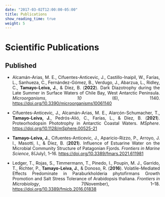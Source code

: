 ```yaml
---
date: "2017-03-02T12:00:00-05:00"
title: Publications
show_reading_time: true
weight: 5
---
```



# Scientific Publications

## Published

<div style="text-align: justify">

- Alcamán-Arias, M. E., Cifuentes-Anticevic, J., Castillo-Inaipil, W., Farías, L., Sanhueza, C., Fernández-Gómez, B., Verdugo, J., Abarzua, L., Ridley, C., **Tamayo-Leiva, J.**, & Díez, B. (**2022**). Dark Diazotrophy during the Late Summer in Surface Waters of Chile Bay, West Antarctic Peninsula. *Microorganisms*, *10* (6), 1140. https://doi.org/10.3390/microorganisms10061140

- Cifuentes-Anticevic, J., Alcamán-Arias, M. E., Alarcón-Schumacher, T., **Tamayo-Leiva, J.**, Pedrós-Alió, C., Farías, L., & Díez, B. (**2021**). Proteorhodopsin Phototrophy in Antarctic Coastal Waters. *MSphere*. https://doi.org/10.1128/mSphere.00525-21

- **Tamayo-Leiva, J.**, Cifuentes-Anticevic, J., Aparicio-Rizzo, P., Arroyo, J. I., Masotti, I., & Díez, B. (**2021**). Influence of Estuarine Water on the Microbial Community Structure of Patagonian Fjords. *Frontiers in Marine Science*, 8(July), 1–16. https://doi.org/10.3389/fmars.2021.611981

- Ledger, T., Rojas, S., Timmermann, T., Pinedo, I., Poupin, M. J., Garrido, T., Richter, P., **Tamayo-Leiva, J.**, & Donoso, R. (**2016**). Volatile-Mediated Effects Predominate in Paraburkholderia phytofirmans Growth Promotion and Salt Stress Tolerance of Arabidopsis thaliana. *Frontiers in Microbiology*, 7(November), 1–18. https://doi.org/10.3389/fmicb.2016.01838

</div>